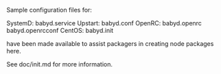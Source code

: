 Sample configuration files for:

SystemD: babyd.service
Upstart: babyd.conf
OpenRC:  babyd.openrc
         babyd.openrcconf
CentOS:  babyd.init

have been made available to assist packagers in creating node packages here.

See doc/init.md for more information.
